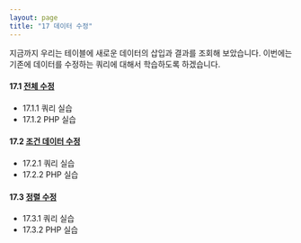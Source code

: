 ```yaml
---
layout: page
title: "17 데이터 수정"
--- 
```

지금까지 우리는 테이블에 새로운 데이터의 삽입과 결과를 조회해 보았습니다. 
이번에는 기존에 데이터를 수정하는 쿼리에 대해서 학습하도록 하겠습니다.   

#### 17.1 [전체 수정](17.1) 
* 17.1.1 쿼리 실습
* 17.1.2 PHP 실습 

#### 17.2 [조건 데이터 수정](17.2) 
* 17.2.1 쿼리 실습
* 17.2.2 PHP 실습

#### 17.3 [정렬 수정](17.3) 
* 17.3.1 쿼리 실습
* 17.3.2 PHP 실습
